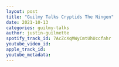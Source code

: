```yaml
---
layout: post
title: "Guilmy Talks Cryptids The Ningen"
date: 2021-10-13
categories: guilmy-talks
author: justin-guilmette
spotify_track_id: 7AcZcXqMWyCmtUhUccfahr
youtube_video_id: 
apple_track_id: 
youtube_metadata: 
---
```

